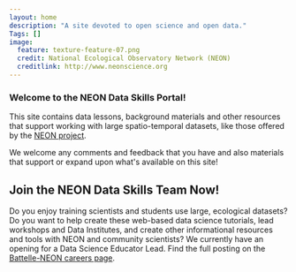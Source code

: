 ```yaml
---
layout: home
description: "A site devoted to open science and open data."
Tags: []
image:
  feature: texture-feature-07.png
  credit: National Ecological Observatory Network (NEON)
  creditlink: http://www.neonscience.org
---
```



### Welcome to the NEON Data Skills Portal! 

This site contains data lessons, background materials and other resources that 
support working with large spatio-temporal datasets, like those offered by the 
<a href="http://www.neonscience.org" target="_blank">NEON project</a>. 

We welcome any comments and feedback that you have and also materials that support 
or expand upon what's available on this site! 

## Join the NEON Data Skills Team Now!
Do you enjoy training scientists and students use large, ecological datasets? Do 
you want to help create these web-based data science tutorials, lead workshops and 
Data Institutes, and create other informational resources and tools with NEON and 
community scientists? We currently have an opening for a Data Science Educator Lead. 
Find the full posting on the 
<a href="https://jobs.battelle.org/ShowJob/Id/1127946/Data-Science-Lead/" target="_blank"> Battelle-NEON careers page</a>. 
